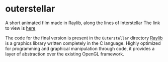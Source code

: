 # outerstellar

A short animated film made in Raylib, along the lines of Interstellar
The link to view is [here](https://drive.google.com/file/d/1dyG4UvbJKX-7SikPV-ahilU5P6B66Oxy/view?usp=sharing)

The code for the final version is present in the `Outerstellar` directory
[Raylib](https://www.raylib.com) is a graphics library written completely in the C language.
Highly optimized for programming and graphical manipulation through code, it provides a layer of abstraction over the existing OpenGL framework.

